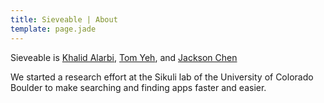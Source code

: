 ```yaml
---
title: Sieveable | About
template: page.jade
---
```


Sieveable is [Khalid Alarbi](http://kalharbi.com), [Tom Yeh](http://tomyeh.info), and [Jackson Chen](http://chenjackson.com)

We started a research effort at the Sikuli lab of the University of Colorado Boulder to make searching and finding apps faster and easier.
